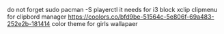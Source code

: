 do not forget sudo pacman -S playerctl it needs for i3 block
xclip clipmenu for clipbord manager
https://coolors.co/bfd9be-51564c-5e806f-69a483-252e2b-181414 color theme for girls wallapaer
